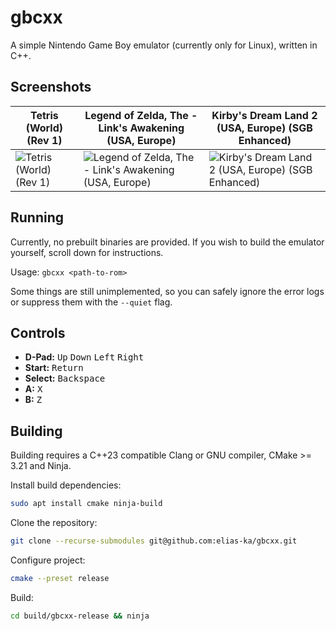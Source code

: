 # gbcxx

A simple Nintendo Game Boy emulator (currently only for Linux), written in C++.

## Screenshots
| Tetris (World) (Rev 1) | Legend of Zelda, The - Link's Awakening (USA, Europe) | Kirby's Dream Land 2 (USA, Europe) (SGB Enhanced) |
|---|---|---|
| ![ Tetris (World) (Rev 1) ]( https://github.com/user-attachments/assets/88607530-b1b7-46fd-bac3-5641f7ccea61 ) | ![ Legend of Zelda, The - Link's Awakening (USA, Europe) ]( https://github.com/user-attachments/assets/7c48d0cc-8b74-4b4e-a082-1116b0498473 ) | ![ Kirby's Dream Land 2 (USA, Europe) (SGB Enhanced) ]( https://github.com/user-attachments/assets/540cfcc1-e239-4284-962f-5244e6947b11 ) |

## Running
Currently, no prebuilt binaries are provided. If you wish to build the emulator yourself, scroll down for instructions.

Usage: `gbcxx <path-to-rom>`

Some things are still unimplemented, so you can safely ignore the error logs or suppress them with the `--quiet` flag.

## Controls
- **D-Pad:** <kbd>Up</kbd> <kbd>Down</kbd> <kbd>Left</kbd> <kbd>Right</kbd>
- **Start:** <kbd>Return</kbd>
- **Select:** <kbd>Backspace</kbd>
- **A:** <kbd>X</kbd>
- **B:** <kbd>Z</kbd>


## Building
Building requires a C++23 compatible Clang or GNU compiler, CMake >= 3.21 and Ninja.

Install build dependencies:
```bash
sudo apt install cmake ninja-build
```

Clone the repository:
```bash
git clone --recurse-submodules git@github.com:elias-ka/gbcxx.git
```

Configure project:
```bash
cmake --preset release
```

Build:
```bash
cd build/gbcxx-release && ninja
```
